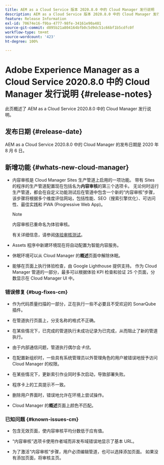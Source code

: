 ```yaml
---
title: AEM as a Cloud Service 版本 2020.8.0 中的 Cloud Manager 发行说明
description: AEM as a Cloud Service 版本 2020.8.0 中的 Cloud Manager 发行说明
feature: Release Information
exl-id: 70674e16-f9ba-4777-98fe-34161e90a481
source-git-commit: d895b21a804164bfb0c5d9dc51c66bf1b5cdfc0f
workflow-type: tm+mt
source-wordcount: '423'
ht-degree: 100%

---
```


# Adobe Experience Manager as a Cloud Service 2020.8.0 中的 Cloud Manager 发行说明 {#release-notes}

此页概述了 AEM as a Cloud Service 2020.8.0 中的 Cloud Manager 发行说明。

## 发布日期 {#release-date}

AEM as a Cloud Service 2020.8.0 中的 Cloud Manager 的发布日期是 2020 年 8 月 6 日。

## 新增功能 {#whats-new-cloud-manager}

* 内容审核是 Cloud Manager Sites 生产管道上启用的一项功能。 带有 Sites 的程序的生产管道配置现在包括名为&#x200B;**内容审核**&#x200B;的第三个选项卡。 无论何时运行生产管道，都会在自定义功能测试后在管道中包含一个新的“内容审核”步骤，该步骤将根据多个维度评估网站，包括性能、SEO（搜索引擎优化）、可访问性、最佳实践和 PWA (Progressive Web App)。


   >[!NOTE]
   >内容审核已重命名为体验审核。

   有关详细信息，请参阅[体验审核测试](/help/implementing/cloud-manager/experience-audit-testing.md)。

* Assets 程序中新建环境现在将自动配置为智能内容服务。

* 休眠环境可以从 Cloud Manager 的&#x200B;**概述**&#x200B;页面中解除休眠。

* 能够在页面上执行体验检查，由 Google Lighthouse 提供支持。 作为 Cloud Manager 管道的一部分，最多可以根据体验 KPI 检查和验证 25 个页面，分数显示在 Cloud Manager UI 中。

### 错误修复 {#bug-fixes-cm}

* 作为代码质量扫描的一部分，正在执行一些不必要且不受欢迎的 SonarQube 插件。

* 在管道执行页面上，分支名称的格式不正确。

* 在某些情况下，已完成的管道执行未成功记录为已完成，从而阻止了新的管道执行。

* 由于内部通信问题，管道执行偶尔会&#x200B;*卡住*。

* 在配置新组织时，一些具有系统管理员以外管理角色的用户被错误地授予访问 Cloud Manager 的权限。

* 在某些情况下，更新索引作业同时多次启动，导致部署失败。

* 程序卡上的工具提示不一致。

* 删除用户界面时，错误地允许在环境上尝试操作。

* Cloud Manager 的&#x200B;**概述**&#x200B;页面上颜色不匹配。

### 已知问题 {#known-issues-cm}

* 包含无效页面，使内容审核平均分数低于应有值。

* “内容审核”选项卡使用作者域而非发布域错误地显示了基本 URL。

* 为了激活“内容审核”步骤，用户必须编辑管道，也可以选择添加页面。 如果没有添加页面，将审核主页。
